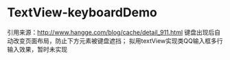 # TextView-keyboardDemo
引用来源：http://www.hangge.com/blog/cache/detail_911.html
键盘出现后自动改变页面布局，防止下方元素被键盘遮挡；
拟用textView实现类QQ输入框多行输入效果，暂时未实现
